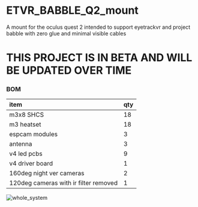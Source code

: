 # ETVR_BABBLE_Q2_mount
A mount for the oculus quest 2 intended to support eyetrackvr and project babble with zero glue and minimal visible cables

# THIS PROJECT IS IN BETA AND WILL BE UPDATED OVER TIME

### BOM

| item                                               | qty |
| :---                                               | :---         |
| m3x8 SHCS                                          | 18           |
| m3 heatset                                         | 18           |
| espcam modules                                     | 3            |
| antenna                                            | 3            |
| v4 led pcbs                                        | 9            |
| v4 driver board                                    | 1            |
| 160deg night ver cameras                           | 2            |
| 120deg  cameras with ir filter removed             | 1            |

![whole_system](./images/whole_system.png)
